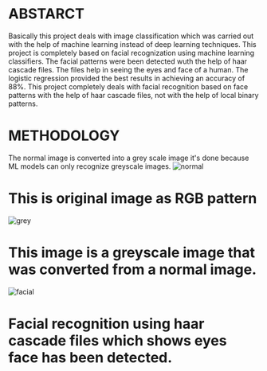 # ABSTARCT
Basically this project deals with image classification which was carried out with the help of machine learning instead of deep learning techniques. This project is completely based on facial recognization using machine learning classifiers. The facial patterns were been detected wuth the help of haar cascade files. The files help in seeing the eyes and face of a human. The logistic regression provided the best results in achieving an accuracy of 88%. This project completely deals with facial recognition based on face patterns with the help of haar cascade files, not with the help of local binary patterns.
# METHODOLOGY
The normal image is converted into a grey scale image it's done because ML models can only recognize greyscale images.
![normal](https://user-images.githubusercontent.com/92075957/174955413-b9384eef-dff8-40d8-bf4d-ea227c48ccf4.png)
# This is original image as RGB pattern
![grey](https://user-images.githubusercontent.com/92075957/174955495-d2539004-ffa5-43fe-ac02-38ab35d87da6.png) 
# This image is a greyscale image that was converted from a normal image.
![facial](https://user-images.githubusercontent.com/92075957/174955623-d8bc3fb5-c426-4686-a123-67f58439126f.png) 
# Facial recognition using haar cascade files which shows eyes face has been detected.


